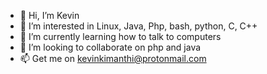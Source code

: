 - 👋 Hi, I’m Kevin
- 👀 I’m interested in Linux, Java, Php, bash, python, C, C++
- 🌱 I’m currently learning how to talk to computers
- 💞️ I’m looking to collaborate on php and java
- 📫 Get me on kevinkimanthi@protonmail.com
